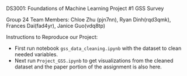 DS3001: Foundations of Machine Learning Project #1 GSS Survey

Group 24 Team Members: Chloe Zhu (pjn7nn), Ryan Dinh(rqd3qmk), Frances Dai(fad4yr), Janice Guo(vdq8tp)

Instructions to Reproduce our Project:
- First run notebook `gss_data_cleaning.ipynb` with the dataset to clean needed variables.
- Next run `Project_GSS.ipynb` to get visualizations from the cleaned dataset and the paper portion of the assignment is also here.
